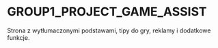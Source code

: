 # GROUP1_PROJECT_GAME_ASSIST
Strona z wytłumaczonymi podstawami, tipy do gry, reklamy i dodatkowe funkcje. 
